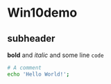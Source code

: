 # Win10demo

## subheader

**bold** and *italic* and some line `code`

```bash
# A comment
echo 'Hello World!';
```
